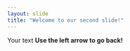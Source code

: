```yaml
---
layout: slide
title: "Welcome to our second slide!"
---
```

Your text
**Use the left arrow to go back!**
